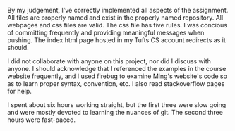By my judgement, I've correctly implemented all aspects of the assignment. All files are properly named and exist in the properly named repository. All webpages and css files are valid. The css file has five rules. I was concious of committing frequently and providing meaningful messages when pushing. The index.html page hosted in my Tufts CS account redirects as it should.

I did not collaborate with anyone on this project, nor did I discuss with anyone. I should acknowledge that I referenced the examples in the course website frequently, and I used firebug to examine Ming's website's code so as to learn proper syntax, convention, etc. I also read stackoverflow pages for help.

I spent about six hours working straight, but the first three were slow going and were mostly devoted to learning the nuances of git. The second three hours were fast-paced.